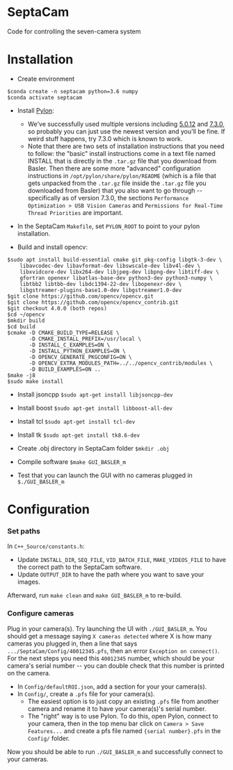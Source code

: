 # SeptaCam
Code for controlling the seven-camera system

# Installation
- Create environment
```
$conda create -n septacam python=3.6 numpy
$conda activate septacam
```

- Install [Pylon](https://www2.baslerweb.com/en/downloads/software-downloads/#type=pylonsoftware;os=linuxx8664bit):
  - We've successfully used multiple versions including [5.0.12](https://www.baslerweb.com/en/sales-support/downloads/software-downloads/pylon-5-0-12-linux-x86-64-bit/) and [7.3.0](https://www2.baslerweb.com/en/downloads/software-downloads/software-pylon-7-3-0-linux-x86-64bit/), so probably you can just use the newest version and you'll be fine. If weird stuff happens, try 7.3.0 which is known to work.
  - Note that there are two sets of installation instructions that you need to follow: the "basic" install instructions come in a text file named INSTALL that is directly in the `.tar.gz` file that you download from Basler. Then there are some more "advanced" configuration instructions in `/opt/pylon/share/pylon/README` (which is a file that gets unpacked from the `.tar.gz` file inside the `.tar.gz` file you downloaded from Basler) that you also want to go through -- specifically as of version 7.3.0, the sections `Performance Optimization > USB Vision Cameras` and `Permissions for Real-Time Thread Priorities` are important.

- In the SeptaCam `Makefile`, set `PYLON_ROOT` to point to your pylon installation.

- Build and install opencv:
```
$sudo apt install build-essential cmake git pkg-config libgtk-3-dev \
    libavcodec-dev libavformat-dev libswscale-dev libv4l-dev \
    libxvidcore-dev libx264-dev libjpeg-dev libpng-dev libtiff-dev \
    gfortran openexr libatlas-base-dev python3-dev python3-numpy \
    libtbb2 libtbb-dev libdc1394-22-dev libopenexr-dev \
    libgstreamer-plugins-base1.0-dev libgstreamer1.0-dev
$git clone https://github.com/opencv/opencv.git
$git clone https://github.com/opencv/opencv_contrib.git
$git checkout 4.0.0 (both repos)
$cd ~/opencv
$mkdir build
$cd build
$cmake -D CMAKE_BUILD_TYPE=RELEASE \
       -D CMAKE_INSTALL_PREFIX=/usr/local \
       -D INSTALL_C_EXAMPLES=ON \
       -D INSTALL_PYTHON_EXAMPLES=ON \
       -D OPENCV_GENERATE_PKGCONFIG=ON \
       -D OPENCV_EXTRA_MODULES_PATH=../../opencv_contrib/modules \
       -D BUILD_EXAMPLES=ON ..
$make -j8
$sudo make install
```

- Install jsoncpp
```$sudo apt-get install libjsoncpp-dev```

- Install boost
```$sudo apt-get install libboost-all-dev```

- Install tcl
```$sudo apt-get install tcl-dev```

- Install tk
```$sudo apt-get install tk8.6-dev```

- Create .obj directory in SeptaCam folder
```$mkdir .obj```

- Compile software
```$make GUI_BASLER_m```

- Test that you can launch the GUI with no cameras plugged in
```$./GUI_BASLER_m```

# Configuration
### Set paths
In `C++_Source/constants.h`:
- Update `INSTALL_DIR`, `SEQ_FILE`, `VID_BATCH_FILE`, `MAKE_VIDEOS_FILE` to have the correct path to the SeptaCam software.
- Update `OUTPUT_DIR` to have the path where you want to save your images.

Afterward, run `make clean` and `make GUI_BASLER_m` to re-build.

### Configure cameras
Plug in your camera(s). Try launching the UI with `./GUI_BASLER_m`. You should get a message saying `X cameras detected` where X is how many cameras you plugged in, then a line that says `.../SeptaCam/Config/40012345.pfs`, then an error `Exception on connect()`. For the next steps you need this `40012345` number, which should be your camera's serial number -- you can double check that this number is printed on the camera.
- In `Config/defaultROI.json`, add a section for your your camera(s).
- In `Config/`, create a `.pfs` file for your camera(s).
  - The easiest option is to just copy an existing `.pfs` file from another camera and rename it to have your camera(s)'s serial number.
  - The "right" way is to use Pylon. To do this, open Pylon, connect to your camera, then in the top menu bar click on `Camera > Save Features...` and create a pfs file named `{serial number}.pfs` in the `Config/` folder.
 
Now you should be able to run `./GUI_BASLER_m` and successfully connect to your cameras.
